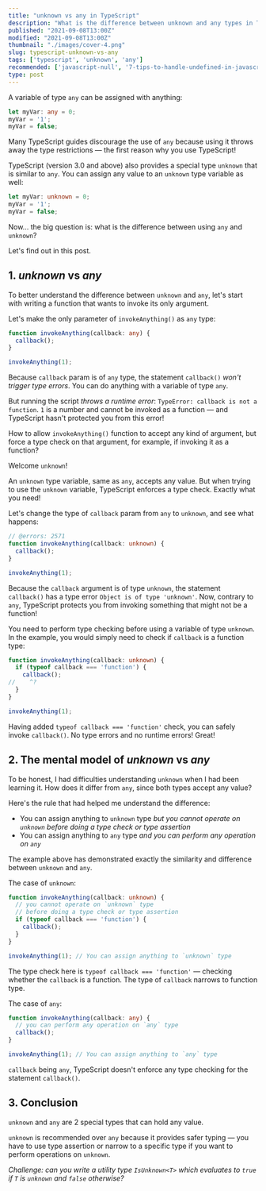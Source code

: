 ```yaml
---
title: "unknown vs any in TypeScript"
description: "What is the difference between unknown and any types in TypeScript."
published: "2021-09-08T13:00Z"
modified: "2021-09-08T13:00Z"
thumbnail: "./images/cover-4.png"
slug: typescript-unknown-vs-any
tags: ['typescript', 'unknown', 'any']
recommended: ['javascript-null', '7-tips-to-handle-undefined-in-javascript']
type: post
---
```


A variable of type `any` can be assigned with anything:

```ts twoslash
let myVar: any = 0;
myVar = '1';
myVar = false;
```

Many TypeScript guides discourage the use of `any` because using it throws away the type restrictions &mdash; the first reason why you use TypeScript!

TypeScript (version 3.0 and above) also provides a special type `unknown` that is similar to `any`. You can assign any value to an `unknown` type variable as well:

```ts twoslash
let myVar: unknown = 0;
myVar = '1';
myVar = false;
```

Now... the big question is: what is the difference between using `any` and `unknown`?

Let's find out in this post.  

## 1. *unknown* vs *any*

To better understand the difference between `unknown` and `any`, let's start with writing a function that wants to invoke its only argument.  

Let's make the only parameter of `invokeAnything()` as `any` type:

```ts twoslash
function invokeAnything(callback: any) {
  callback();
}

invokeAnything(1);
```

Because `callback` param is of `any` type, the statement `callback()` *won't trigger type errors*. You can do anything with a variable of type `any`.  

But running the script *throws a runtime error*: `TypeError: callback is not a function`. `1` is a number and cannot be invoked as a function &mdash; and TypeScript hasn't protected you from this error!

How to allow `invokeAnything()` function to accept any kind of argument, but force a type check on that argument, for example, if invoking it as a function? 

Welcome `unknown`!

An `unknown` type variable, same as `any`, accepts any value. But when trying to use the `unknown` variable, TypeScript enforces a type check. Exactly what you need!

Let's change the type of `callback` param from `any` to `unknown`, and see what happens:

```ts twoslash
// @errors: 2571
function invokeAnything(callback: unknown) {
  callback();
}

invokeAnything(1);
```

Because the `callback` argument is of type `unknown`, the statement `callback()` has a type error `Object is of type 'unknown'`. Now, contrary to `any`, TypeScript protects you from invoking something that might not be a function! 

You need to perform type checking before using a variable of type `unknown`. In the example, you would simply need to check if `callback` is a function type:

```ts twoslash
function invokeAnything(callback: unknown) {
  if (typeof callback === 'function') {
    callback();
//    ^?
  }
}

invokeAnything(1);
```

Having added `typeof callback === 'function'` check, you can safely invoke `callback()`. No type errors and no runtime errors! Great!

## 2. The mental model of *unknown* vs *any*

To be honest, I had difficulties understanding `unknown` when I had been learning it. How does it differ from `any`, since both types accept any value?  

Here's the rule that had helped me understand the difference:

* You can assign anything to `unknown` type *but you cannot operate on `unknown` before doing a type check or type assertion*
* You can assign anything to `any` type *and you can perform any operation on `any`*

The example above has demonstrated exactly the similarity and difference between `unknown` and `any`.  

The case of `unknown`:

```ts twoslash
function invokeAnything(callback: unknown) {
  // you cannot operate on `unknown` type 
  // before doing a type check or type assertion
  if (typeof callback === 'function') {
    callback();
  }
}

invokeAnything(1); // You can assign anything to `unknown` type
```

The type check here is `typeof callback === 'function'` &mdash; checking whether the `callback` is a function. The type of `callback` narrows to function type.  

The case of `any`:

```ts twoslash
function invokeAnything(callback: any) {
  // you can perform any operation on `any` type
  callback();
}

invokeAnything(1); // You can assign anything to `any` type
```

`callback` being `any`, TypeScript doesn't enforce any type checking for the statement `callback()`.  

## 3. Conclusion

`unknown` and `any` are 2 special types that can hold any value.  

`unknown` is recommended over `any` because it provides safer typing &mdash; you have to use type assertion or narrow to a specific type if you want to perform operations on `unknown`.  

*Challenge: can you write a utility type `IsUnknown<T>` which evaluates to `true` if `T` is `unknown` and `false` otherwise?*
